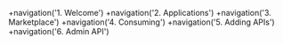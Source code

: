 +navigation('1. Welcome')
                +navigation('2. Applications')
                +navigation('3. Marketplace')
                +navigation('4. Consuming')
                +navigation('5. Adding APIs')
                +navigation('6. Admin API')
